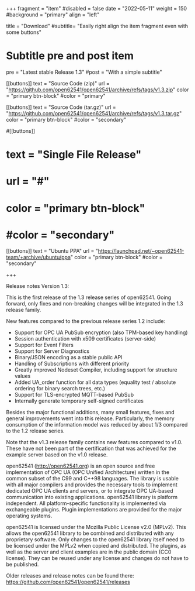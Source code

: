 +++
fragment = "item"
#disabled = false
date = "2022-05-11"
weight = 150
#background = "primary"
align = "left"

title = "Download"
#subtitle= "Easily right align the item fragment even with some buttons"

# Subtitle pre and post item
pre = "Latest stable Release 1.3"
#post = "With a simple subtitle"

[[buttons]]
text = "Source Code (zip)"
url = "https://github.com/open62541/open62541/archive/refs/tags/v1.3.zip"
color = "primary btn-block"
#color = "primary"

[[buttons]]
text = "Source Code (tar.gz)"
url = "https://github.com/open62541/open62541/archive/refs/tags/v1.3.tar.gz"
color = "primary btn-block"
#color = "secondary"

#[[buttons]]
#  text = "Single File Release"
#  url = "#"
#  color = "primary btn-block"
#  #color = "secondary"

[[buttons]]
text = "Ubuntu PPA"
url = "https://launchpad.net/~open62541-team/+archive/ubuntu/ppa"
color = "primary btn-block"
#color = "secondary"

+++

Release notes Version 1.3:

This is the first release of the 1.3 release series of open62541.
Going forward, only fixes and non-breaking changes will be integrated in the 1.3 release family.

New features compared to the previous release series 1.2 include:

* Support for OPC UA PubSub encryption (also TPM-based key handling)
* Session authentication with x509 certificates (server-side)
* Support for Event Filters
* Support for Server Diagnostics
* Binary/JSON encoding as a stable public API
* Handling of Subscriptions with different priority
* Greatly improved Nodeset Compiler, including support for structure values
* Added UA_order function for all data types (equality test / absolute ordering for binary search trees, etc.)
* Support for TLS-encrypted MQTT-based PubSub
* Internally generate temporary self-signed certificates

Besides the major functional additions, many small features, fixes and general improvements went into this release. Particularly, the memory consumption of the information model was reduced by about 1/3 compared to the 1.2 release series.

Note that the v1.3 release family contains new features compared to v1.0. These have not been part of the certification that was achieved for the example server based on the v1.0 release.

open62541 (http://open62541.org) is an open source and free implementation of OPC UA (OPC Unified Architecture) written in the common subset of the C99 and C++98 languages. The library is usable with all major compilers and provides the necessary tools to implement dedicated OPC UA clients and servers, or to integrate OPC UA-based communication into existing applications. open62541 library is platform independent. All platform-specific functionality is implemented via exchangeable plugins. Plugin implementations are provided for the major operating systems.

open62541 is licensed under the Mozilla Public License v2.0 (MPLv2). This allows the open62541 library to be combined and distributed with any proprietary software. Only changes to the open62541 library itself need to be licensed under the MPLv2 when copied and distributed. The plugins, as well as the server and client examples are in the public domain (CC0 license). They can be reused under any license and changes do not have to be published.

Older releases and release notes can be found there: https://github.com/open62541/open62541/releases